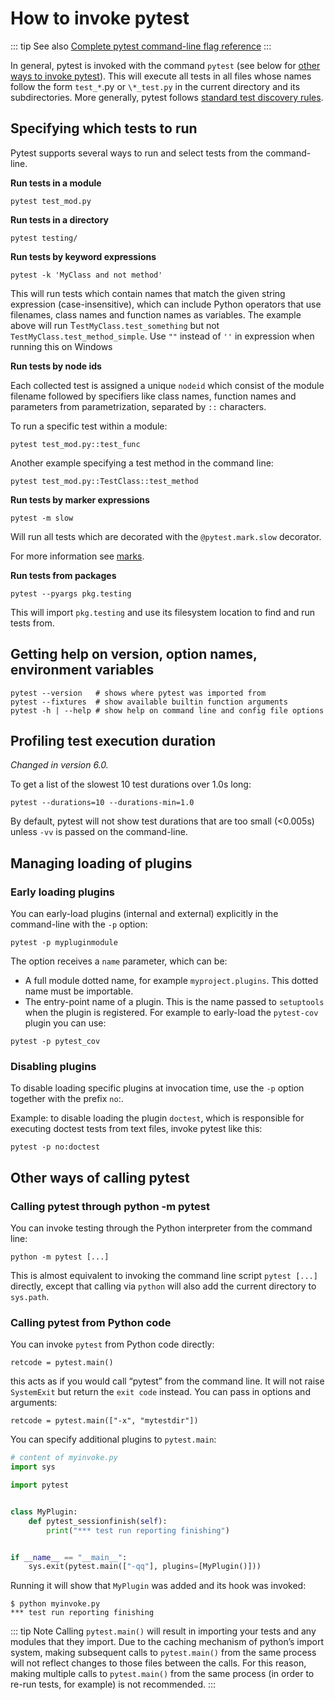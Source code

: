 # How to invoke pytest

::: tip See also
[Complete pytest command-line flag reference](/python/pytest/reference_guides/api_reference#command-line-flags)
:::

In general, pytest is invoked with the command `pytest` (see below for [other ways to invoke pytest](/python/pytest/how_to_guides/invoke_pytest#other-ways-of-calling-pytest)). This will execute all tests in all files whose names follow the form `test_*`.py or `\*_test.py` in the current directory and its subdirectories. More generally, pytest follows [standard test discovery rules](/python/pytest/explanation/integration_practice#conventions-for-python-test-discovery).

## Specifying which tests to run

Pytest supports several ways to run and select tests from the command-line.

**Run tests in a module**

```shell
pytest test_mod.py
```

**Run tests in a directory**

```shell
pytest testing/
```

**Run tests by keyword expressions**

```shell
pytest -k 'MyClass and not method'
```

This will run tests which contain names that match the given string expression (case-insensitive), which can include Python operators that use filenames, class names and function names as variables. The example above will run T`estMyClass.test_something` but not `TestMyClass.test_method_simple`. Use `""` instead of `''` in expression when running this on Windows

**Run tests by node ids**

Each collected test is assigned a unique `nodeid` which consist of the module filename followed by specifiers like class names, function names and parameters from parametrization, separated by `::` characters.

To run a specific test within a module:

```shell
pytest test_mod.py::test_func
```

Another example specifying a test method in the command line:

```shell
pytest test_mod.py::TestClass::test_method
```

**Run tests by marker expressions**

```shell
pytest -m slow
```

Will run all tests which are decorated with the `@pytest.mark.slow` decorator.

For more information see [marks](/python/pytest/how_to_guides/mark#how-to-mark-test-functions-with-attributes).

**Run tests from packages**

```shell
pytest --pyargs pkg.testing
```

This will import `pkg.testing` and use its filesystem location to find and run tests from.

## Getting help on version, option names, environment variables

```shell
pytest --version   # shows where pytest was imported from
pytest --fixtures  # show available builtin function arguments
pytest -h | --help # show help on command line and config file options
```

## Profiling test execution duration

*Changed in version 6.0.*

To get a list of the slowest 10 test durations over 1.0s long:

```shell
pytest --durations=10 --durations-min=1.0
```

By default, pytest will not show test durations that are too small (<0.005s) unless `-vv` is passed on the command-line.

## Managing loading of plugins

### Early loading plugins

You can early-load plugins (internal and external) explicitly in the command-line with the `-p` option:

```shell
pytest -p mypluginmodule
```

The option receives a `name` parameter, which can be:

- A full module dotted name, for example `myproject.plugins`. This dotted name must be importable.
- The entry-point name of a plugin. This is the name passed to `setuptools` when the plugin is registered. For example to early-load the `pytest-cov` plugin you can use:

```shell
pytest -p pytest_cov
```

### Disabling plugins

To disable loading specific plugins at invocation time, use the `-p` option together with the prefix `no`:.

Example: to disable loading the plugin `doctest`, which is responsible for executing doctest tests from text files, invoke pytest like this:

```shell
pytest -p no:doctest
```

## Other ways of calling pytest

### Calling pytest through python -m pytest

You can invoke testing through the Python interpreter from the command line:

```shell
python -m pytest [...]
```

This is almost equivalent to invoking the command line script `pytest [...]` directly, except that calling via `python` will also add the current directory to `sys.path`.

### Calling pytest from Python code

You can invoke `pytest` from Python code directly:

```shell
retcode = pytest.main()
```

this acts as if you would call “pytest” from the command line. It will not raise `SystemExit` but return the `exit code` instead. You can pass in options and arguments:

```shell
retcode = pytest.main(["-x", "mytestdir"])
```

You can specify additional plugins to `pytest.main`:

```python
# content of myinvoke.py
import sys

import pytest


class MyPlugin:
    def pytest_sessionfinish(self):
        print("*** test run reporting finishing")


if __name__ == "__main__":
    sys.exit(pytest.main(["-qq"], plugins=[MyPlugin()]))
```

Running it will show that `MyPlugin` was added and its hook was invoked:

```shell
$ python myinvoke.py
*** test run reporting finishing
```

::: tip Note
Calling `pytest.main()` will result in importing your tests and any modules that they import. Due to the caching mechanism of python’s import system, making subsequent calls to `pytest.main()` from the same process will not reflect changes to those files between the calls. For this reason, making multiple calls to `pytest.main()` from the same process (in order to re-run tests, for example) is not recommended.
:::

